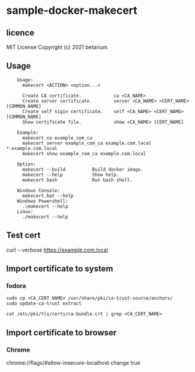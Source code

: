 # sample-docker-makecert

## licence
MIT License
Copyright (c) 2021 betarium

## Usage

```
    Usage:
      makecert <ACTION> <option...>

      Create CA certificate.            ca <CA_NAME>
      Create server certificate.        server <CA_NAME> <CERT_NAME> [COMMON_NAME]
      Create self sigin certificate.    self <CA_NAME> <CERT_NAME> [COMMON_NAME]
      Show certificate file.            show <CA_NAME> [CERT_NAME]

    Example:
      makecert ca example_com_ca
      makecert server example_com_ca example.com.local *.example.com.local
      makecert show example_com_ca example.com.local
```

```
    Option:
      makecert --build          Build docker image.
      makecert --help           Show help.
      makecert bash             Run bash shell.
```

```
    Windows Console:
      makecert.bat --help
    Windows Powershell:
      .\makecert --help
    Linux:
      ./makecert --help
```


## Test cert
curl --verbose https://example.com.local

## Import certificate to system

### fodora
```
sudo cp <CA_CERT_NAME> /usr/share/pki/ca-trust-source/anchors/
sudo update-ca-trust extract

cat /etc/pki/tls/certs/ca-bundle.crt | grep <CA_CERT_NAME>
```

## Import certificate to browser

### Chrome

chrome://flags/#allow-insecure-localhost
change true

